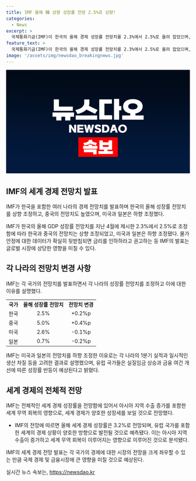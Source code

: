 ```yaml
---
title: IMF 올해 韓 상향 성장률 전망 2.5%로 상향!
categories:
  - News
excerpt: >
  국제통화기금(IMF)이 한국의 올해 경제 성장률 전망치를 2.3%에서 2.5%로 올려 잡았으며, 중국은 5.0%로 상향 조정했지만 미국과 일본은 하향 조정했다. IMF는 데이터가 확실해지면 금리를 인하하라고 권고했다. 세계 경제 성장률은 3.2%로 전망했으며, 유럽 국가는 성장률 반등이 예상된다고 전망했다.
feature_text: >
  국제통화기금(IMF)이 한국의 올해 경제 성장률 전망치를 2.3%에서 2.5%로 올려 잡았으며, 중국은 5.0%로 상향 조정했지만 미국과 일본은 하향 조정했다. IMF는 데이터가 확실해지면 금리를 인하하라고 권고했다. 세계 경제 성장률은 3.2%로 전망했으며, 유럽 국가는 성장률 반등이 예상된다고 전망했다.
image: '/assets/img/newsdao_breakingnews.jpg'
---
```


<p><img src="/assets/img/newsdao_breakingnews.jpg" alt="flaretime 속보" /></p>

<h2 data-ke-size="size26">IMF의 세계 경제 전망치 발표</h2>

<p>IMF가 한국을 포함한 여러 나라의 경제 전망치를 발표하며 한국의 올해 성장률 전망치를 상향 조정하고, 중국의 전망치도 높였으며, 미국과 일본은 하향 조정했다.</p>

<p data-ke-size="size16">IMF가 한국의 올해 GDP 성장률 전망치를 지난 4월에 제시한 2.3%에서 2.5%로 조정함에 따라 한국과 중국의 전망치는 상향 조정되었고, 미국과 일본은 하향 조정됐다. 물가 안정에 대한 데이터가 확실히 뒷받침되면 금리를 인하하라고 권고하는 등 IMF의 발표는 글로벌 시장에 상당한 영향을 미칠 수 있다. </p>

<h2 data-ke-size="size26">각 나라의 전망치 변경 사항</h2>

<p>IMF는 각 국가의 전망치를 발표하면서 각 나라의 성장률 전망치를 조정하고 이에 대한 이유를 설명했다.</p>

<table>
    <tr>
        <td style="text-align: center; height: 17px;"><b>국가</b></td>
        <td style="text-align: center; height: 17px;"><b>올해 성장률 전망치</b></td>
        <td style="text-align: center; height: 17px;"><b>전망치 변경</b></td>
    </tr>
    <tr>
        <td style="text-align: center; height: 17px;">한국</td>
        <td style="text-align: center; height: 17px;">2.5%</td>
        <td style="text-align: center; height: 17px;">+0.2%p</td>
    </tr>
    <tr>
        <td style="text-align: center; height: 17px;">중국</td>
        <td style="text-align: center; height: 17px;">5.0%</td>
        <td style="text-align: center; height: 17px;">+0.4%p</td>
    </tr>
    <tr>
        <td style="text-align: center; height: 17px;">미국</td>
        <td style="text-align: center; height: 17px;">2.6%</td>
        <td style="text-align: center; height: 17px;">-0.1%p</td>
    </tr>
    <tr>
        <td style="text-align: center; height: 17px;">일본</td>
        <td style="text-align: center; height: 17px;">0.7%</td>
        <td style="text-align: center; height: 17px;">-0.2%p</td>
    </tr>
</table>

<p data-ke-size="size16">IMF는 미국과 일본의 전망치를 하향 조정한 이유로는 각 나라의 1분기 실적과 일시적인 생산 차질 등을 고려한 결과로 설명했으며, 유럽 국가들은 실질임금 상승과 금융 여건 개선에 따른 성장률 반등이 예상된다고 밝혔다.</p>

<h2 data-ke-size="size26">세계 경제의 전체적 전망</h2>

<p>IMF는 전체적인 세계 경제 성장률을 전망함에 있어서 아시아 지역 수출 증가를 포함한 세계 무역 회복의 영향으로, 세계 경제가 양호한 성장세를 보일 것으로 전망했다.</p>

<ul>
    <li>IMF의 전망에 따르면 올해 세계 경제 성장률은 3.2%로 전망되며, 유럽 국가를 포함한 세계의 경제 상황이 양호한 방향으로 발전될 것으로 예측됐다. 이는 아시아 지역 수출이 증가하고 세계 무역 회복이 이루어지는 영향으로 이루어진 것으로 분석됐다.</li>
</ul>

<p data-ke-size="size16">IMF의 세계 경제 전망 발표는 각 국가의 경제에 대한 시장의 전망을 크게 좌우할 수 있는 만큼 국제 경제 및 금융시장에 큰 영향을 미칠 것으로 예상된다.</p>
실시간 뉴스 속보는, <a href="https://newsdao.kr" rel="dofollow">https://newsdao.kr</a>


